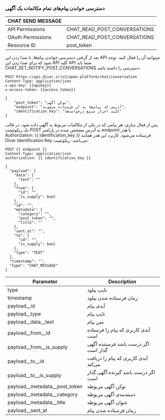 ### دسترسی خواندن پیام‌های تمام مکالمات یک آگهی

| CHAT SEND MESSAGE |                                                 |
| ----------------- | ------------------------------------------------|
| API Permissions   | CHAT_READ_POST_CONVERSATIONS                    |
| OAuth Permissions | CHAT_READ_POST_CONVERSATIONS                    |
| Resource ID       | post_token                                      |


بعد از گرفتن دسترسی خواندن پیام‌ها، با صدا زدن این
API
میتوانید آن را فعال کنید. توجه شود که برای صدا زدن این
API
کلید
API
شما باید
CHAT_SET_NOTIFY_POST_CONVERSATIONS
دسترسی را داشته باشد.

```http request
POST https://api.divar.ir/v2/open-platform/chat/conversation
Content-Type: application/json
x-api-key: {{apikey}}
x-access-token: {{access_token}}

{
    "post_token": "توکن آگهی",
    "endpoint": "آدرسی که پیام‌ها به آن فرستاده می‌شوند",
    "identification_key": "کلید احراز منبع درخواست‌ها"
}
```

پس از فعال سازی، هر پیامی که در یکی از مکالمات مربوط به آگهی داده شود، در قالب یک ریکوئست POST به آدرس مشخص شده در پارامتر endpoint با هدر 
Authorization: {{ identification_key }}
فرستاده می‌شود. کاربرد این هدر همانند Divar Identification Key می‌باشد.
ریکوئست:

```http
POST {{ endpoint }}
Content-Type: application/json
authorization: {{ identification_key }}

{
  "payload": {
    "data": {
      "text": ""
    },
    "from": {
      "id": "",
      "is_supply": bool
    },
    "id": "",
    "metadata": {
      "category": "",
      "post_token": "",
      "title": ""
    },
    "sent_at": "",
    "to": {
      "id": "",
      "is_supply": bool
    },
    "type": "TEXT"
  },
  "timestamp": "",
  "type": "CHAT_MESSAGE"
}
```

| Parameter  | Description |
| ------------- | ------------- |
| type  | تایپ پیلود   |
| timestamp  |  زمان فرستاده شدن پیلود  |
| payload__id  | آیدی پیام  |
| payload__type  | تایپ پیام  |
| payload__data__text  | متن پیام  |
| payload__from__id  | آیدی کاربری که پیام را فرستاده است  |
| payload__from__is_supply  | اگر درست باشد فرستنده آگهی گذار است  |
| payload__to__id  | آیدی کاربری که پیام را دریافت می‌کند  |
| payload__to__is_supply  | اگر درست باشد گیرنده آگهی گذار است  |
| payload__metadata__post_token  | توکن آگهی مربوطه  |
| payload__metadata__category  | دسته‌بندی آگهی مربوطه  |
| payload__metadata__title  | عنوان آگهی مربوطه  |
| payload__sent_at  |  زمان فرستاده شدن پیام  |